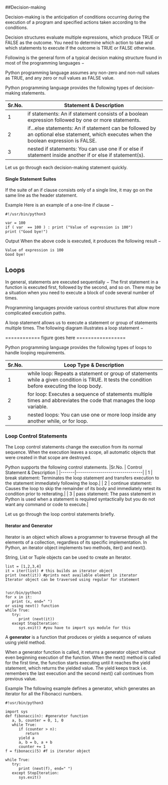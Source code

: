 ##Decision-making

Decision-making is the anticipation of conditions occurring during the execution of a program and specified actions taken according to the conditions.

Decision structures evaluate multiple expressions, which produce TRUE or FALSE as the outcome. You need to determine which action to take and which statements to execute if the outcome is TRUE or FALSE otherwise.

Following is the general form of a typical decision making structure found in most of the programming languages −


Python programming language assumes any non-zero and non-null values as TRUE, and any zero or null values as FALSE value.

Python programming language provides the following types of decision-making statements.


| Sr.No. | Statement & Description |
|--------|-------------------------|
| 1 	 | if statements: An if statement consists of a boolean expression followed by one or more statements. |
| 2	 | if...else statements: An if statement can be followed by an optional else statement, which executes when the boolean expression is FALSE.|
| 3 	 | nested if statements: You can use one if or else if statement inside another if or else if statement(s). |


Let us go through each decision-making statement quickly.

#### Single Statement Suites
If the suite of an if clause consists only of a single line, it may go on the same line as the header statement.

Example
Here is an example of a one-line if clause −

```
#!/usr/bin/python3

var = 100
if ( var  == 100 ) : print ("Value of expression is 100")
print ("Good bye!")
```

Output
When the above code is executed, it produces the following result −
```
Value of expression is 100
Good bye!
```

## Loops

In general, statements are executed sequentially − The first statement in a function is executed first, followed by the second, and so on. There may be a situation when you need to execute a block of code several number of times.

Programming languages provide various control structures that allow more complicated execution paths.

A loop statement allows us to execute a statement or group of statements multiple times. The following diagram illustrates a loop statement −


============ figure goes here =================

Python programming language provides the following types of loops to handle looping requirements.

|Sr.No. | Loop Type & Description |
|-------|-------------------------|
| 1 	| while loop: Repeats a statement or group of statements while a given condition is TRUE. It tests the condition before executing the loop body. |
| 2 	| for loop: Executes a sequence of statements multiple times and abbreviates the code that manages the loop variable.|
| 3	| nested loops: You can use one or more loop inside any another while, or for loop.|


### Loop Control Statements
The Loop control statements change the execution from its normal sequence. When the execution leaves a scope, all automatic objects that were created in that scope are destroyed.

Python supports the following control statements.
|Sr.No.	| Control Statement & Description |
|-------|---------------------------------|
| 1	| break statement: Terminates the loop statement and transfers execution to the statement immediately following the loop.|
| 2	| continue statement: Causes the loop to skip the remainder of its body and immediately retest its condition prior to reiterating.|
| 3	| pass statement: The pass statement in Python is used when a statement is required syntactically but you do not want any command or code to execute.|

Let us go through the loop control statements briefly.

#### Iterator and Generator
Iterator is an object which allows a programmer to traverse through all the elements of a collection, regardless of its specific implementation. In Python, an iterator object implements two methods, iter() and next().

String, List or Tuple objects can be used to create an Iterator.
```
list = [1,2,3,4]
it = iter(list) # this builds an iterator object
print (next(it)) #prints next available element in iterator
Iterator object can be traversed using regular for statement


!usr/bin/python3
for x in it:
   print (x, end=" ")
or using next() function
while True:
   try:
      print (next(it))
   except StopIteration:
      sys.exit() #you have to import sys module for this
```
A **generator** is a function that produces or yields a sequence of values using yield method.

When a generator function is called, it returns a generator object without even beginning execution of the function. When the next() method is called for the first time, the function starts executing until it reaches the yield statement, which returns the yielded value. The yield keeps track i.e. remembers the last execution and the second next() call continues from previous value.

Example
The following example defines a generator, which generates an iterator for all the Fibonacci numbers.

```
#!usr/bin/python3

import sys
def fibonacci(n): #generator function
   a, b, counter = 0, 1, 0
   while True:
      if (counter > n): 
         return
      yield a
      a, b = b, a + b
      counter += 1
f = fibonacci(5) #f is iterator object

while True:
   try:
      print (next(f), end=" ")
   except StopIteration:
      sys.exit()
```